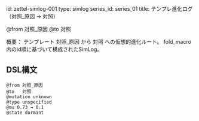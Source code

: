 <!--
@zettel_type: simlog_eval
@description: SimLogに基づく進化評価Zettel。@from〜@toでテンプレートの進化とテンション変化を記録。
-->

id: zettel-simlog-001
type: simlog
series_id: series_01
title: テンプレ進化ログ（対照_原因 → 対照）

@from 対照_原因
@to   対照

概要：
テンプレート 対照_原因 から 対照 への仮想的進化ルート。
fold_macro内のid順に基づいて構成されたSimLog。


## DSL構文
```dsl
@from 対照_原因
@to   対照
@mutation unknown
@type unspecified
@mu 0.73 → 0.1
@state dormant
```